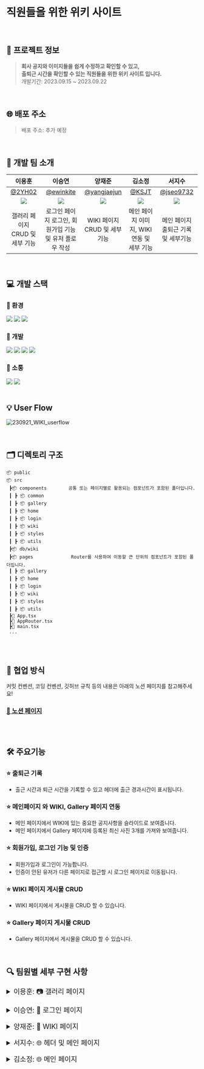 # 직원들을 위한 위키 사이트

<br>

## 💁 프로젝트 정보

> **회사 공지와 이미지들을 쉽게 수정하고 확인할 수 있고, <br>
> 출퇴근 시간을 확인할 수 있는 직원들을 위한 위키 사이트 입니다.** <br>
> 개발기간: 2023.09.15 ~ 2023.09.22
> <br>

<br>

## 🌐 배포 주소

> 배포 주소: 추가 예정
> <br>

<br>

## 🚖 개발 팀 소개

|                           이용훈                           |                           이승연                           |                          양재준                           |                           김소정                           |                          서지수                           |
| :--------------------------------------------------------: | :--------------------------------------------------------: | :-------------------------------------------------------: | :--------------------------------------------------------: | :-------------------------------------------------------: |
|             [@2YH02](https://github.com/2YH02)             |          [@ewinkite](https://github.com/ewinkite)          |       [@yangjaejun](https://github.com/yangjaejun)        |              [@KSJT](https://github.com/KSJT)              |         [@jseo9732](https://github.com/jseo9732)          |
| ![](https://avatars.githubusercontent.com/u/125336070?v=4) | ![](https://avatars.githubusercontent.com/u/139189610?v=4) | ![](https://avatars.githubusercontent.com/u/79828541?v=4) | ![](https://avatars.githubusercontent.com/u/118329943?v=4) | ![](https://avatars.githubusercontent.com/u/79249376?v=4) |
|              갤러리 페이지 CRUD 및 세부 기능               |  로그인 페이지 로그인, 회원가입 기능 및 유저 플로우 작성   |               WIKI 페이지 CRUD 및 세부 기능               |         메인 페이지 이미지, WIKI 연동 및 세부 기능         |            메인 페이지 출퇴근 기록 및 세부기능            |

<br>

## 💻 개발 스택

### 🌙 환경

<img src="https://img.shields.io/badge/visualstudiocode-007ACC?style=for-the-badge&logo=visualstudiocode&logoColor=white"> <img src="https://img.shields.io/badge/git-F05032?style=for-the-badge&logo=git&logoColor=white"> <img src="https://img.shields.io/badge/github-181717?style=for-the-badge&logo=github&logoColor=white">

### 🌙 개발

<img src="https://img.shields.io/badge/REACT-61DAFB?style=for-the-badge&logo=react&logoColor=black"> <img src="https://img.shields.io/badge/firebase-FFCA28?style=for-the-badge&logo=firebase&logoColor=black"> <img src="https://img.shields.io/badge/vite-646CFF?style=for-the-badge&logo=vite&logoColor=white"> <img src="https://img.shields.io/badge/typescript-3178C6?style=for-the-badge&logo=typescript&logoColor=white">

### 🌙 소통

<img src="https://img.shields.io/badge/slack-4A154B?style=for-the-badge&logo=slack&logoColor=white"> <img src="https://img.shields.io/badge/notion-000000?style=for-the-badge&logo=notion&logoColor=white">
<br>
<br>

## 💡 User Flow
![230921_WIKI_userflow](https://github.com/toy-1/wiki/assets/139189610/c02df72b-32d0-4865-ab16-e7fd9a200576)

<br>

## 🗂 디렉토리 구조

```
📦 public
📦 src                             
 ┣📦 components        공통 또는 페이지별로 활용되는 컴포넌트가 포함된 폴더입니다.
 ┃ ┣ 📦 common
 ┃ ┣ 📦 gallery
 ┃ ┣ 📦 home
 ┃ ┣ 📦 login
 ┃ ┣ 📦 wiki
 ┃ ┣ 📦 styles
 ┃ ┣ 📦 utils
 ┣📦 db/wiki                             
 ┣📦 pages              Router를 사용하여 이동할 큰 단위의 컴포넌트가 포함된 폴더입니다.  
 ┃ ┣ 📦 gallery
 ┃ ┣ 📦 home
 ┃ ┣ 📦 login
 ┃ ┣ 📦 wiki
 ┃ ┣ 📦 styles
 ┃ ┣ 📦 utils
 ┣📜 App.tsx
 ┣📜 AppRouter.tsx
 ┣📜 main.tsx
 ...
```

<br/>
<br/>

## 🤝 협업 방식
커밋 컨벤션, 코딩 컨벤션, 깃허브 규칙 등의 내용은 아래의 노션 페이지를 참고해주세요! </br>
 
 ### [🔗 노션 페이지](https://www.notion.so/2a7d2563e69f48ae93f71c4f4e382e45?pvs=4) </br>

<br/>
<br/>


## 🛠️ 주요기능

### ⭐ 출퇴근 기록

- 출근 시간과 퇴근 시간을 기록할 수 있고 헤더에 출근 경과시간이 표시됩니다.

### ⭐ 메인페이지 와 WIKI, Gallery 페이지 연동

- 메인 페이지에서 WIKI에 있는 중요한 공지사항을 슬라이드로 보여줍니다.
- 메인 페이지에서 Gallery 페이지에 등록된 최신 사진 3개를 가져와 보여줍니다.

### ⭐ 회원가입, 로그인 기능 및 인증

- 회원가입과 로그인이 가능합니다.
- 인증이 안된 유저가 다른 페이지로 접근할 시 로그인 페이지로 이동됩니다.

### ⭐ WIKI 페이지 게시물 CRUD

- WIKI 페이지에서 게시물을 CRUD 할 수 있습니다.

### ⭐ Gallery 페이지 게시물 CRUD

- Gallery 페이지에서 게시물을 CRUD 할 수 있습니다.
  <br>

  <br>


## 🔍 팀원별 세부 구현 사항

<details>
<summary style="font-size: 18px">이용훈: 📷 갤러리 페이지</summary>
<div markdown="1">

### 1. 카테고리 추가

#### 앨범 상위 카테고리 추가

![카테고리등록](https://github.com/toy-1/wiki/assets/125336070/41b35c67-9a33-42c8-8acd-368f4671acad)

```
💡 카테고리 편집에서 원하는 앨범 카테고리를 만들 수 있습니다.
카테고리를 생성하면 파이어베이스 데이터베이스에 생성 날짜와 고유한 ID 값을 가지고 저장이 됩니다.
```

### 2. 앨범 추가

#### 이미지들을 저장할 앨범 카테고리(폴더) 생성

![앨범등록](https://github.com/toy-1/wiki/assets/125336070/6efde1b1-d80a-4280-a531-b248e9eaa4da)

```
💡 카테고리 편집에서 원하는 앨범을 만들 수 있습니다. 앨범을 생성하면
파이어베이스 데이터베이스에 생성 날짜, 상위 카테고리 ID, ID 값을 가지고 저장이 됩니다.
```

### 3. 이미지 추가

#### 앨범 폴더 내부에 이미지 추가

![이미지등록](https://github.com/toy-1/wiki/assets/125336070/c82f42d6-f986-4eed-8221-1329e90f7e7e)

```
💡 원하는 앨범 카테고리에 원하는 이미지를 추가합니다.
추가 시 파이어베이스 스토리지에 해당 앨범의 ID 값을 이름으로 하는 폴더에 저장됩니다.
```

### 4. 이미지 삭제

#### 앨범 폴더 내부에 이미지 삭제

![이미지삭제](https://github.com/toy-1/wiki/assets/125336070/c3689b49-465e-4c0f-ae3e-3eaff2dca87e)

```
💡 앨범에 있는 이미지를 삭제합니다.
삭제 시 파이어베이스 스토리지에 저장 돼 있던 해당 이미지가 삭제됩니다
```

### 5. 이미지 상세보기

#### 이미지 방향 전환 및 크기 조절

![이미지전환](https://github.com/toy-1/wiki/assets/125336070/fefe12c3-2b97-43c1-8bf1-8107dc115d77)

```
💡 이미지 클릭 시 상세보기가 가능하고 버튼 클릭과 화살표 키보드로 다음 이미지로의 방향 전환이 가능합니다.
또한 이미지 크기 조절이 가능하도록 기능을 추가하였습니다.
```

</div>
</details>

<br>

<details>
<summary style="font-size: 18px">이승연: 🔑 로그인 페이지</summary>
<div markdown="1">

### 1. 접근 제한 라우팅

#### 로그인 여부에 따른 제한 접근 라우팅

![1라우팅](https://github.com/toy-1/wiki/assets/139189610/1c80fc0a-44f7-415f-8dab-a77803aa2f5f)


```
💡 해당 홈페이지는 사내 사이트로, 로그인 정보가 없는 경우 login페이지로 이동합니다.
로그아웃하지 않았다면 탭 종료 후 재접속하여도 로그인 상태를 유지합니다.
```

### 2. 회원 가입

#### 회원 가입

![2회원가입성공](https://github.com/toy-1/wiki/assets/139189610/7ca67d46-6941-49ac-b73f-0ea29ac99570)


```
💡 회원 가입 버튼 클릭시 회원 가입이 가능한 다이얼로그가 노출됩니다.
ID와 PW 값을 입력후 가입하기 버튼을 클릭시 User로 저장되며 해당 계정으로 사이트 로그인이 가능합니다.
```

#### 회원가입 유효성 검사

![5회원가입유효성검사](https://github.com/toy-1/wiki/assets/139189610/53ef774c-dda4-4433-ab7e-bd6cfc9cda8f)

```
💡 프로세스에 따라 회원가입 유효성 검사 후 얼럿을 노출합니다. 
정상적으로 입력이 완료되었다면 로그인 페이지로 진입합니다.
```

### 3. 로그인

#### 로그인

![3로그인성공](https://github.com/toy-1/wiki/assets/139189610/16c24f4d-dba3-4e9a-b3d1-baac72e23959)



```
💡 회원가입한 계정의 ID와 PW 값을 입력후 들어가기 버튼을 클릭하여 사이트 로그인이 가능합니다.
```

#### 로그인 유효성 검사

![6로그인유효성검사](https://github.com/toy-1/wiki/assets/139189610/b29d9537-f53e-439d-bf0d-53dc460ba08e)

```
💡 프로세스에 따라 로그인 유효성 검사 후 얼럿을 노출합니다. 
정상적으로 입력이 완료되었다면 메인 페이지로 진입합니다.
```

### 4. 로그인 정보 전달 

#### 로그인한 유저 정보 전달

![4인증정보내려주기](https://github.com/toy-1/wiki/assets/139189610/4469b4ca-cad4-487f-940e-d0360b05d67d)

```
💡 현재 사이트 로그인 중인 User 정보를 전달합니다.
이를 통해 Header와 WIKI페이지의 등록/수정/삭제 등의 기능 구현을 지원합니다.
```


</div>
</details>

<br>

<details>
<summary style="font-size: 18px">양재준: 📂 WIKI 페이지</summary>
<div markdown="1">

</div>
</details>

<br>

<details>
<summary style="font-size: 18px">서지수: 🌐 헤더 및 메인 페이지</summary>
<div markdown="1">

1. 헤더 통근 다이얼로그 출근 기능
   ![1](https://github.com/toy-1/wiki/assets/79249376/a4167d25-d23f-4664-8e0e-dab3adb050b4)
   ![1-1 ](https://github.com/toy-1/wiki/assets/79249376/7b0601ab-e78b-4a22-af76-c41c272f4c0b)

   ```
     통근 다이얼로그에서 출근 버튼을 클릭하면 파이어스토어에 출근 시간이 저장되고 헤더에 근무 시간(근무 타이머)가 표시됩니다.
     로그아웃, 새로고침을 해도 파이어스토어에서 출근 및 퇴근 시간을 요청하여 표시해줍니다.
   ```

1. 헤더 통근 다이얼로그 퇴근 기능
   ![2](https://github.com/toy-1/wiki/assets/79249376/feb62e73-391f-4278-b6af-c12c7695a0d4)

   ```
    통근 다이얼로그에서 퇴근 버튼을 클릭하면 파이어스토어에 퇴근 시간이 저장되고 헤더에 총 근무한 시간이 표시됩니다.
   ```

1. 로그아웃 기능
   ![3 로그아웃](https://github.com/toy-1/wiki/assets/79249376/d287d4df-23c5-49c0-b84e-94fa9423a594)

   ```
    파이어베이스의 `signOut`기능을 이용하여 로그아웃을 한 뒤 로그인 페이지로 이동합니다.
   ```

1. 최근 작성 위키 조회 기능
   ![4 최근 위키](https://github.com/toy-1/wiki/assets/79249376/f4182fcb-a307-408b-ae45-52aa09a02803)
   ```
   파이어스토어에 저장된 위키 중 가장 최근에 작성된 2개의 게시글을 요청하여 표시해줍니다.
   게시물을 클릭하면 해당 게시글로 이동합니다.
   ```

</div>
</details>

<br>

<details>
<summary style="font-size: 18px">김소정: 🌐 메인 페이지</summary>
<div markdown="1">

</div>
</details>

<br>
